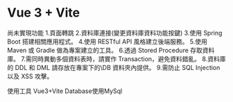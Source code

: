 # Vue 3 + Vite
尚未實現功能
1.頁面轉跳
2.資料庫連接(變更資料庫資料功能按鍵)
3.使用 Spring Boot 搭建相關應用程式。
4.使用 RESTful API 風格建立後端服務。
5.使用 Maven 或 Gradle 做為專案建立的工具。
6.透過 Stored Procedure 存取資料庫。
7.需同時異動多個資料表時，請實作 Transaction，避免資料錯亂。
8.資料庫的 DDL 和 DML 請存放在專案下的\DB 資料夾內提供。
9.需防止 SQL Injection 以及 XSS 攻擊。

使用工具
Vue3+Vite
Database使用MySql